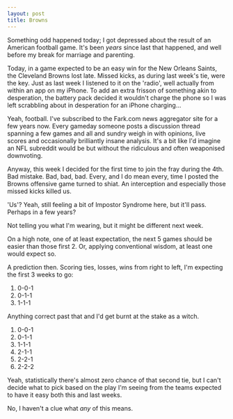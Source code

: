 ```yaml
---
layout: post
title: Browns
---
```


Something odd happened today; I got depressed about the result of an American football game.  It's been *years* since last that happened, and well before my break for marriage and parenting.

Today, in a game expected to be an easy win for the New Orleans Saints, the Cleveland Browns lost late.  Missed kicks, as during last week's tie, were the key.  Just as last week I listened to it on the 'radio', well actually from within an app on my iPhone.  To add an extra frisson of something akin to desperation, the battery pack decided it wouldn't charge the phone so I was left scrabbling about in desperation for an iPhone charging…

Yeah, football.  I've subscribed to the Fark.com news aggregator site for a few years now.  Every gameday someone posts a discussion thread spanning a few games and all and sundry weigh in with opinions, live scores and occasionally brilliantly insane analysis.  It's a bit like I'd imagine an NFL subreddit would be but without the ridiculous and often weaponised downvoting.

Anyway, this week I decided for the first time to join the fray during the 4th.  Bad mistake.  Bad, bad, bad.  Every, and I do mean every, time I posted the Browns offensive game turned to shiat.  An interception and especially those missed kicks killed us.

'Us'?  Yeah, still feeling a bit of Impostor Syndrome here, but it'll pass.  Perhaps in a few years?

Not telling you what I'm wearing, but it might be different next week.

On a high note, one of at least expectation, the next 5 games should be easier than those first 2.  Or, applying conventional wisdom,  at least one would expect so.

A prediction then.  Scoring ties, losses, wins from right to left, I'm expecting the first 3 weeks to go:

1. 0-0-1
2. 0-1-1
3. 1-1-1

Anything correct past that and I'd get burnt at the stake as a witch.

1. 0-0-1
2. 0-1-1
3. 1-1-1
4. 2-1-1
5. 2-2-1
6. 2-2-2

Yeah, statistically there's almost zero chance of that second tie, but I can't decide what to pick based on the play I'm seeing from the teams expected to have it easy both this and last weeks.

No, I haven't a clue what *any* of this means.
